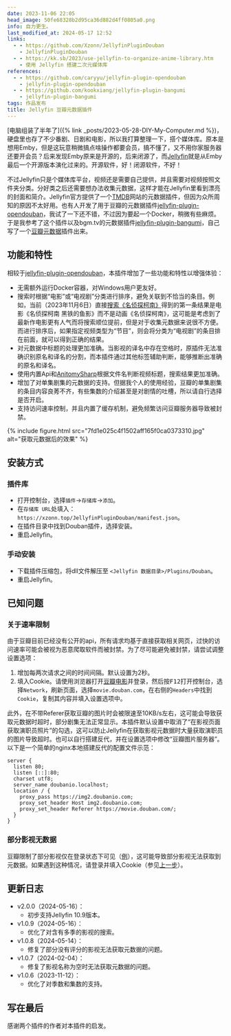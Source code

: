 ```yaml
---
date: 2023-11-06 22:05
head_image: 50fe68328b2d95ca36d882d4ff0805a0.png
info: 自力更生。
last_modified_at: 2024-05-17 12:52
links: 
  - - https://github.com/Xzonn/JellyfinPluginDouban
    - JellyfinPluginDouban
  - - https://kk.sb/2023/use-jellyfin-to-organize-anime-library.htm
    - 使用 Jellyfin 搭建二次元媒体库
references: 
  - - https://github.com/caryyu/jellyfin-plugin-opendouban
    - jellyfin-plugin-opendouban
  - - https://github.com/kookxiang/jellyfin-plugin-bangumi
    - jellyfin-plugin-bangumi
tags: 作品发布
title: Jellyfin 豆瓣元数据插件
---
```

[电脑组装了半年了]({% link _posts/2023-05-28-DIY-My-Computer.md %})，硬盘里也存了不少番剧、日剧和电影，所以我打算整理一下，搭个媒体库。原本是想用Emby，但是这玩意稍微搞点啥操作都要会员，搞不懂了，又不用你家服务器还要开会员？后来发现Emby原来是开源的，后来闭源了，而[Jellyfin](https://jellyfin.org/)就是从Emby最后一个开源版本演化过来的。开源软件，好！闭源软件，不好！

不过Jellyfin只是个媒体库平台，视频还是需要自己提供，并且需要对视频按照文件夹分类。分好类之后还需要想办法收集元数据，这样才能在Jellyfin里看到漂亮的封面和简介。Jellyfin官方提供了一个[TMDB](https://www.themoviedb.org/)网站的元数据插件，但因为众所周知的原因不太好用。也有人开发了用于豆瓣的元数据插件[jellyfin-plugin-opendouban](https://github.com/caryyu/jellyfin-plugin-opendouban)，我试了一下还不错，不过因为要起一个Docker，稍微有些麻烦。于是我参考了这个插件以及bgm.tv的元数据插件[jellyfin-plugin-bangumi](https://github.com/kookxiang/jellyfin-plugin-bangumi)，自己写了一个[豆瓣元数据](https://github.com/Xzonn/JellyfinPluginDouban)插件出来。

## 功能和特性
相较于[jellyfin-plugin-opendouban](https://github.com/caryyu/jellyfin-plugin-opendouban)，本插件增加了一些功能和特性以增强体验：

- 无需额外运行Docker容器，对Windows用户更友好。
- 搜索时根据“电影”或“电视剧”分类进行排序，避免关联到不恰当的条目。例如，当前（2023年11月6日）直接[搜索《名侦探柯南》](https://www.douban.com/search?cat=1002&q=%E5%90%8D%E4%BE%A6%E6%8E%A2%E6%9F%AF%E5%8D%97)得到的第一条结果是电影《名侦探柯南 黑铁的鱼影》而不是动画《名侦探柯南》，这可能是考虑到了最新作电影更有人气而将搜索顺位提前，但是对于收集元数据来说很不方便。而进行排序后，如果指定视频类型为“节目”，则会将分类为“电视剧”的条目排在前面，就可以得到正确的结果。
- 对元数据中标题的处理更加准确。当影视的译名中存在空格时，原插件无法准确识别原名和译名的分割，而本插件通过其他标签辅助判断，能够推断出准确的原名和译名。
- 使用内置Api和[AnitomySharp](https://github.com/chu-shen/AnitomySharp)根据文件名判断视频标题，搜索结果更加准确。
- 增加了对单集剧集的元数据的支持。但据我个人的使用经验，豆瓣的单集剧集的条目内容良莠不齐，有些集数的介绍甚至是对剧情的吐槽，所以请自行选择是否开启。
- 支持访问速率控制，并且内置了缓存机制，避免频繁访问豆瓣服务器导致被封禁。

{% include figure.html src="7fd1e025c4f1502aff165f0ca0373310.jpg" alt="获取元数据后的效果" %}

## 安装方式
### 插件库
- 打开控制台，选择`插件`→`存储库`→`添加`。
- 在`存储库 URL`处填入：`https://xzonn.top/JellyfinPluginDouban/manifest.json`。
- 在插件目录中找到Douban插件，选择安装。
- 重启Jellyfin。

### 手动安装
- 下载插件压缩包，将dll文件解压至 `<Jellyfin 数据目录>/Plugins/Douban`。
- 重启Jellyfin。

## 已知问题
### 关于速率限制
由于豆瓣目前已经没有公开的api，所有请求均基于直接获取相关网页，过快的访问速率可能会被视为恶意爬取软件而被封禁。为了尽可能避免被封禁，请尝试调整设置选项：

1. 增加每两次请求之间的时间间隔。默认设置为2秒。
2. 填入Cookie。请使用浏览器打开[豆瓣电影](https://movie.douban.com/)并登录，然后按<kbd>F12</kbd>打开控制台，选择`Network`，刷新页面，选择`movie.douban.com`，在右侧的`Headers`中找到`Cookie`，复制其内容并填入设置选项中。

此外，在不带Referer获取豆瓣的图片时会被限速至10KB/s左右，这可能会导致获取元数据时超时，部分剧集无法正常显示。本插件默认设置中取消了“在影视页面获取演职员照片”的勾选，这可以防止Jellyfin在获取影视元数据时大量获取演职员的图片导致超时。也可以自行搭建反代，并在设置选项中修改“豆瓣图片服务器”。以下是一个简单的nginx本地搭建反代的配置文件示范：

``` nginx
server {
  listen 80;
  listen [::]:80;
  charset utf8;
  server_name doubanio.localhost;
  location / {
    proxy_pass https://img2.doubanio.com;
    proxy_set_header Host img2.doubanio.com; 
    proxy_set_header Referer https://movie.douban.com/;
  }
}
```

### 部分影视无数据
豆瓣限制了部分影视仅在登录状态下可见（[例](https://movie.douban.com/subject/26752722/)），这可能导致部分影视无法获取到元数据。如果遇到这种情况，请登录并填入Cookie（参见[上一步](#关于速率限制)）。

## 更新日志
- v2.0.0（2024-05-16）：
  - 初步支持Jellyfin 10.9版本。
- v1.0.9（2024-05-16）：
  - 优化了对含有多季的影视的搜索。
- v1.0.8（2024-05-14）：
  - 修复了部分没有评分的影视无法获取元数据的问题。
- v1.0.7（2024-02-04）：
  - 修复了影视名称为空时无法获取元数据的问题。
- v1.0.6（2023-11-12）：
  - 优化了对季数和集数的支持。

## 写在最后
感谢两个插件的作者对本插件的启发。